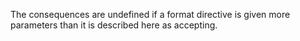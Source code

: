  

The consequences are undefined if a format directive is given more parameters than it is described here as accepting. 

